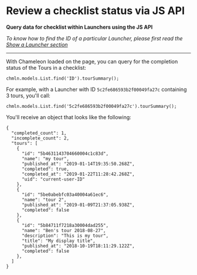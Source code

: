 # Review a checklist status via JS API

**Query data for checklist within Launchers using the JS API**

*To know how to find the ID of a particular Launcher, please first read the [Show a Launcher section](js/show-launcher.md)*

----



With Chameleon loaded on the page, you can query for the completion status of the Tours in a checklist:

```
chmln.models.List.find('ID').tourSummary();
```



For example, with a Launcher with ID `5c2fe686593b2f00049fa27c`  containing 3 tours, you'll call:

```
chmln.models.List.find('5c2fe686593b2f00049fa27c').tourSummary();
```


You'll receive an object that looks like the following:

```
{
  "completed_count": 1,
  "incomplete_count": 2,
  "tours": [
    {
      "id": "5b4631143704660004c1c83d",
      "name": "my tour",
      "published_at": "2019-01-14T19:35:50.268Z",
      "completed": true,
      "completed_at": "2019-01-22T11:28:42.268Z",
      "uid": "current-user-ID"
    },
    {
      "id": "5be0abebfc03a40004a61ec6",
      "name": "tour 2",
      "published_at": "2019-01-09T21:37:05.938Z",
      "completed": false
    },
    {
      "id": "5b84711f7218a30004dad255",
      "name": "Ben's tour 2018-08-27",
      "description": "This is my tour",
      "title": "My display title",
      "published_at": "2018-10-19T18:11:29.122Z",
      "completed": false
    },
  ]
}
```
